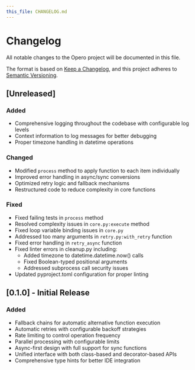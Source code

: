 ```yaml
---
this_file: CHANGELOG.md
---
```


# Changelog

All notable changes to the Opero project will be documented in this file.

The format is based on [Keep a Changelog](https://keepachangelog.com/en/1.0.0/),
and this project adheres to [Semantic Versioning](https://semver.org/spec/v2.0.0.html).

## [Unreleased]

### Added
- Comprehensive logging throughout the codebase with configurable log levels
- Context information to log messages for better debugging
- Proper timezone handling in datetime operations

### Changed
- Modified `process` method to apply function to each item individually
- Improved error handling in async/sync conversions
- Optimized retry logic and fallback mechanisms
- Restructured code to reduce complexity in core functions

### Fixed
- Fixed failing tests in `process` method
- Resolved complexity issues in `core.py:execute` method
- Fixed loop variable binding issues in `core.py`
- Addressed too many arguments in `retry.py:with_retry` function
- Fixed error handling in `retry_async` function
- Fixed linter errors in cleanup.py including:
  - Added timezone to datetime.datetime.now() calls
  - Fixed Boolean-typed positional arguments
  - Addressed subprocess call security issues
- Updated pyproject.toml configuration for proper linting

## [0.1.0] - Initial Release

### Added
- Fallback chains for automatic alternative function execution
- Automatic retries with configurable backoff strategies
- Rate limiting to control operation frequency
- Parallel processing with configurable limits
- Async-first design with full support for sync functions
- Unified interface with both class-based and decorator-based APIs
- Comprehensive type hints for better IDE integration
